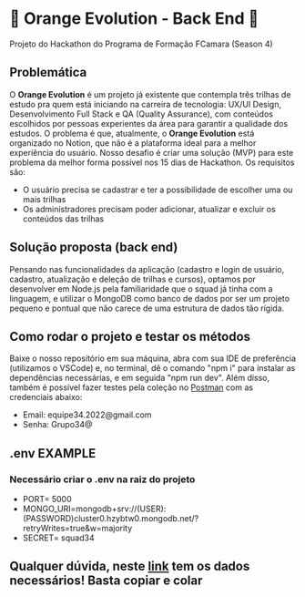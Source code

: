 <h1>🍊 Orange Evolution - Back End 🍊</h1>
<p>Projeto do Hackathon do Programa de Formação FCamara (Season 4)</p>

<h2>Problemática</h2>
<p>O <b>Orange Evolution</b> é um projeto já existente que contempla três trilhas de estudo pra quem está iniciando na carreira de tecnologia: UX/UI Design, Desenvolvimento Full Stack e QA (Quality Assurance), com conteúdos escolhidos por pessoas experientes da área para garantir a qualidade dos estudos. O problema é que, atualmente, o <b>Orange Evolution</b> está organizado no Notion, que não é a plataforma ideal para a melhor experiência do usuário. Nosso desafio é criar uma solução (MVP) para este problema da melhor forma possível nos 15 dias de Hackathon. Os requisitos são:</p>
<ul>
<li>O usuário precisa se cadastrar e ter a possibilidade de escolher uma ou mais trilhas</li>
<li>Os administradores precisam poder adicionar, atualizar e excluir os conteúdos das trilhas</li>
</ul>

<h2>Solução proposta (back end)</h2>
<p>Pensando nas funcionalidades da aplicação (cadastro e login de usuário, cadastro, atualização e deleção de trilhas e cursos), optamos por desenvolver em Node.js pela familiaridade que o squad já tinha com a linguagem, e utilizar o MongoDB como banco de dados por ser um projeto pequeno e pontual que não carece de uma estrutura de dados tão rígida.</p>

<h2>Como rodar o projeto e testar os métodos</h2>
<p>Baixe o nosso repositório em sua máquina, abra com sua IDE de preferência (utilizamos o VSCode) e, no terminal, dê o comando "npm i" para instalar as dependências necessárias, e em seguida "npm run dev". Além disso, também é possível fazer testes pela coleção no <a href="https://www.postman.com/" target="_blank">Postman</a> com as credenciais abaixo:</p>
<ul>
<li>Email: equipe34.2022@gmail.com</li>
<li>Senha: Grupo34@</li>
</ul>

<h2> .env  EXAMPLE</h2>
<h3>Necessário criar o <span>.env</span> na raiz do projeto</h3>
<ul>
<li>PORT= 5000</li>
<li>MONGO_URI=mongodb+srv://(USER):(PASSWORD)cluster0.hzybtw0.mongodb.net/?retryWrites=true&w=majority</li>
<li>SECRET= squad34</li>
</ul>
<h2> Qualquer dúvida, neste <a href="https://pastebin.com/z9ee5gyn" target="_blank">link</a> tem os dados necessários!
Basta copiar e colar</h2>

